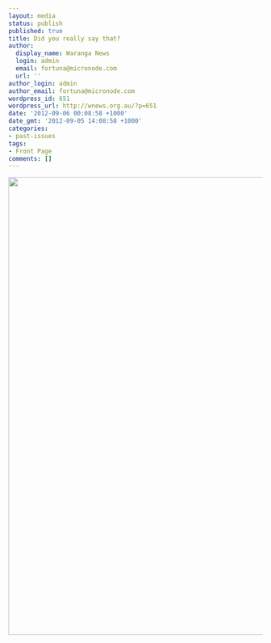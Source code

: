 ```yaml
---
layout: media
status: publish
published: true
title: Did you really say that?
author:
  display_name: Waranga News
  login: admin
  email: fortuna@micronode.com
  url: ''
author_login: admin
author_email: fortuna@micronode.com
wordpress_id: 651
wordpress_url: http://wnews.org.au/?p=651
date: '2012-09-06 00:08:58 +1000'
date_gmt: '2012-09-05 14:08:58 +1000'
categories:
- past-issues
tags:
- Front Page
comments: []
---
```


<a href="{{ site.url }}/images/2012/09/frontpage-20120906.pdf"><img class="alignnone size-full wp-image-648" title="Front Page - September 6, 2012" alt="" src="{{ site.url }}/images/2012/09/frontpage-20120906.png" width="624" height="907" /></a>
